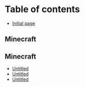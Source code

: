 # Table of contents

* [Initial page](README.md)

## Minecraft

## Minecraft <a id="minecraft-1"></a>

* [Untitled](minecraft-1/untitled-1.md)
* [Untitled](minecraft-1/untitled.md)
* [Untitled](minecraft-1/untitled-2.md)


